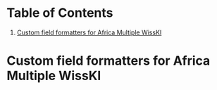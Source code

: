 
# Table of Contents

1.  [Custom field formatters for Africa Multiple WissKI](#org86ef51f)



<a id="org86ef51f"></a>

# Custom field formatters for Africa Multiple WissKI

